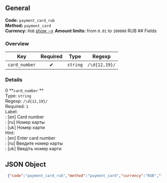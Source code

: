 ## General 
**Code:** `payment_card_rub`  
**Method:** `payment_card`  
**Currency:** `RUB` [show -->]() 
**Amount limits:** from `0.01`  to `100000`  RUB ## Fields 
### Overview 
|Key|Required|Type|Regexp| 
|:---:|:---:|:---:|:---:| 
|`card_number` |✔ |`string` |`/\d{12,19}/` | 
 
### Details 
0 **`card_number` **  
Type: `string`  
Regexp: `/\d{12,19}/`  
Required: `1`  
Label:  
: [en] Card number  
: [ru] Номер карты  
: [uk] Номер карти  
Hint:  
: [en] Enter card number  
: [ru] Введите номер карты  
: [uk] Введіть номер карти  
## JSON Object 
```json
 {"code":"payment_card_rub","method":"payment_card","currency":"RUB","fields":[{"key":"card_number","type":"string","label":{"en":"Card number","ru":"\u041d\u043e\u043c\u0435\u0440 \u043a\u0430\u0440\u0442\u044b","uk":"\u041d\u043e\u043c\u0435\u0440 \u043a\u0430\u0440\u0442\u0438"},"hint":{"en":"Enter card number","ru":"\u0412\u0432\u0435\u0434\u0438\u0442\u0435 \u043d\u043e\u043c\u0435\u0440 \u043a\u0430\u0440\u0442\u044b","uk":"\u0412\u0432\u0435\u0434\u0456\u0442\u044c \u043d\u043e\u043c\u0435\u0440 \u043a\u0430\u0440\u0442\u0438"},"regexp":"\/\\d{12,19}\/","required":true,"position":1,"options":{"validators":[{"name":"Luhn"}]}}],"amount_min":0.01,"amount_max":100000}```  
